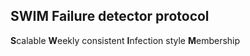 ## SWIM Failure detector protocol
**S**calable **W**eekly consistent **I**nfection style **M**embership